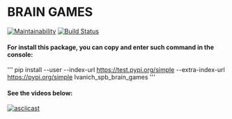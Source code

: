 # BRAIN GAMES

[![Maintainability](https://api.codeclimate.com/v1/badges/a99a88d28ad37a79dbf6/maintainability)](https://codeclimate.com/github/codeclimate/codeclimate/maintainability)
[![Build Status](https://travis-ci.com/Ivanich-spb/python-project-lvl1.svg?branch=master)](https://travis-ci.com/Ivanich-spb/python-project-lvl1)

#### For install this package, you can copy and enter such command in the console:
'''
pip install --user --index-url https://test.pypi.org/simple --extra-index-url https://pypi.org/simple Ivanich_spb_brain_games
'''
#### See the videos below:

[![asciicast](https://asciinema.org/a/wEHXBTe1UhncL99fLYTqvSirR.png)](https://asciinema.org/a/wEHXBTe1UhncL99fLYTqvSirR)
